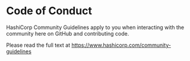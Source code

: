 # Code of Conduct

HashiCorp Community Guidelines apply to you when interacting with the community here on GitHub and contributing code.

Please read the full text at <https://www.hashicorp.com/community-guidelines>

